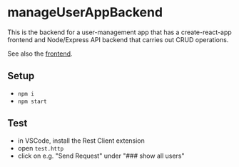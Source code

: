 #  manageUserAppBackend

This is the backend for a user-management app that has a create-react-app frontend and Node/Express API backend that carries out CRUD operations.

See also the [frontend](https://github.com/edwardtanguay/manageUserAppFrontend).

## Setup

- `npm i`
- `npm start`

## Test

- in VSCode, install the Rest Client extension
- open `test.http`
- click on e.g. "Send Request" under "### show all users"
